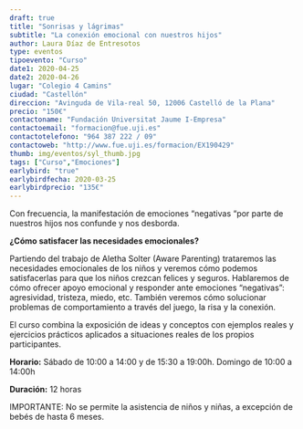 ```yaml
---
draft: true
title: "Sonrisas y lágrimas"
subtitle: "La conexión emocional con nuestros hijos"
author: Laura Díaz de Entresotos
type: eventos
tipoevento: "Curso"
date1: 2020-04-25
date2: 2020-04-26
lugar: "Colegio 4 Camins"
ciudad: "Castellón"
direccion: "Avinguda de Vila-real 50, 12006 Castelló de la Plana"
precio: "150€"
contactoname: "Fundación Universitat Jaume I-Empresa"
contactoemail: "formacion@fue.uji.es"
contactotelefono: "964 387 222 / 09"
contactoweb: "http://www.fue.uji.es/formacion/EX190429"
thumb: img/eventos/syl_thumb.jpg
tags: ["Curso","Emociones"]
earlybird: "true"
earlybirdfecha: 2020-03-25
earlybirdprecio: "135€"
---
```

Con frecuencia, la manifestación de emociones “negativas “por parte de nuestros hijos nos confunde y nos desborda.

**¿Cómo satisfacer las necesidades emocionales?**

Partiendo del trabajo de Aletha Solter (Aware Parenting) trataremos las necesidades emocionales de los niños y veremos cómo podemos satisfacerlas para que los niños crezcan felices y seguros. Hablaremos de cómo ofrecer apoyo emocional y responder ante emociones “negativas”: agresividad, tristeza, miedo, etc. También veremos cómo solucionar problemas de comportamiento a través del juego, la risa y la conexión.

El curso combina la exposición de ideas y conceptos con ejemplos reales y ejercicios prácticos aplicados a situaciones reales de los propios participantes.

**Horario:** Sábado de 10:00 a 14:00 y de 15:30 a 19:00h. Domingo de 10:00 a 14:00h

**Duración:** 12 horas

IMPORTANTE: No se permite la asistencia de niños y niñas, a excepción de bebés de hasta 6 meses.